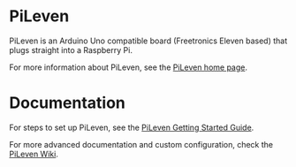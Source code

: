 PiLeven
=======

PiLeven is an Arduino Uno compatible board (Freetronics Eleven based) that plugs straight into a Raspberry Pi.

For more information about PiLeven, see the [PiLeven home page](http://www.freetronics.com/pileven).

Documentation
=============

For steps to set up PiLeven, see the [PiLeven Getting Started Guide](http://freetronics.com/pages/pileven-getting-started-guide).

For more advanced documentation and custom configuration, check the [PiLeven Wiki](https://github.com/freetronics/PiLeven/wiki).
